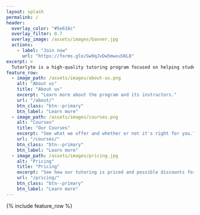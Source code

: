 ```yaml
---
layout: splash
permalink: /
header:
  overlay_color: "#5e616c"
  overlay_filter: 0.7
  overlay_image: /assets/images/banner.jpg
  actions:
    - label: "Join now"
      url: "https://forms.gle/Gw9qJvDw5mwxuSKL8"
excerpt: >
  Tutorlyte is a high-quality tutoring program focused on helping students excel in class and contests.<br />
feature_row:
  - image_path: /assets/images/about-us.png
    alt: "About us"
    title: "About us"
    excerpt: "Learn more about the program and its instructors."
    url: "/about/"
    btn_class: "btn--primary"
    btn_label: "Learn more"
  - image_path: /assets/images/courses.png
    alt: "Courses"
    title: "Our Courses"
    excerpt: "See what we offer and whether or not it's right for you."
    url: "/courses/"
    btn_class: "btn--primary"
    btn_label: "Learn more"
  - image_path: /assets/images/pricing.jpg
    alt: "Pricing"
    title: "Pricing"
    excerpt: "See how our tutoring is priced and possible discounts for it."
    url: "/pricing/"
    btn_class: "btn--primary"
    btn_label: "Learn more"      
---
```


{% include feature_row %}
